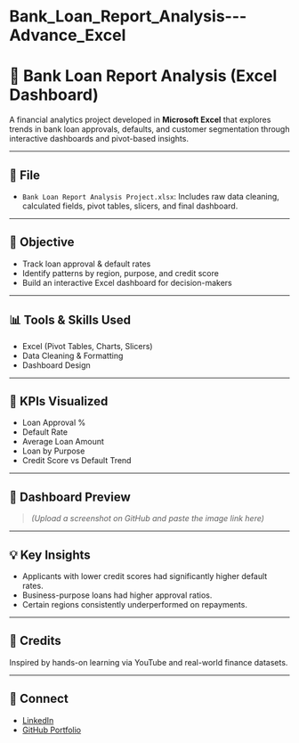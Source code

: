 # Bank_Loan_Report_Analysis---Advance_Excel

# 🏦 Bank Loan Report Analysis (Excel Dashboard)

A financial analytics project developed in **Microsoft Excel** that explores trends in bank loan approvals, defaults, and customer segmentation through interactive dashboards and pivot-based insights.

---

## 📁 File

- `Bank Loan Report Analysis Project.xlsx`: Includes raw data cleaning, calculated fields, pivot tables, slicers, and final dashboard.

---

## 🎯 Objective

- Track loan approval & default rates
- Identify patterns by region, purpose, and credit score
- Build an interactive Excel dashboard for decision-makers

---

## 📊 Tools & Skills Used

- Excel (Pivot Tables, Charts, Slicers)
- Data Cleaning & Formatting
- Dashboard Design

---

## 📌 KPIs Visualized

- Loan Approval %  
- Default Rate  
- Average Loan Amount  
- Loan by Purpose  
- Credit Score vs Default Trend  

---

## 📸 Dashboard Preview

> *(Upload a screenshot on GitHub and paste the image link here)*

---

## 💡 Key Insights

- Applicants with lower credit scores had significantly higher default rates.
- Business-purpose loans had higher approval ratios.
- Certain regions consistently underperformed on repayments.

---

## 🙌 Credits

Inspired by hands-on learning via YouTube and real-world finance datasets.

---

## 🔗 Connect

- [LinkedIn](https://www.linkedin.com/in/YOURUSERNAME)
- [GitHub Portfolio](https://github.com/YOURUSERNAME)
